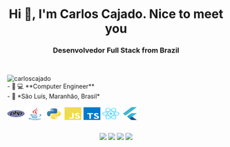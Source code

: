 <h1 align="center">Hi 👋, I'm  Carlos Cajado. Nice to meet you </h1>
<h3 align="center">Desenvolvedor Full Stack from Brazil</h3>

<div style="display: inline_block;" ><br>
  <p><img align="left" src="https://github-readme-stats.vercel.app/api/top-langs?username=carloscajado&show_icons=true&locale=en&layout=compact" alt="carloscajado" /> </p>
  <br>
- 👨 ‍💻 **Computer Engineer**
  <br>
- 🌱 *São Luís, Maranhão, Brasil*
</div>

<div style="display: inline_block"><br>
  <img align="center" alt="Rafa-HTML" height="30" width="40" src="https://raw.githubusercontent.com/devicons/devicon/master/icons/php/php-original.svg">
  <img align="center" alt="Rafa-CSS" height="30" width="40" src="https://raw.githubusercontent.com/devicons/devicon/master/icons/java/java-original.svg">
  <img align="center" alt="Rafa-Python" height="30" width="40" src="https://raw.githubusercontent.com/devicons/devicon/master/icons/python/python-original.svg">
  <img align="center" alt="Rafa-Js" height="30" width="40" src="https://raw.githubusercontent.com/devicons/devicon/master/icons/javascript/javascript-plain.svg">
  <img align="center" alt="Rafa-Ts" height="30" width="40" src="https://raw.githubusercontent.com/devicons/devicon/master/icons/typescript/typescript-plain.svg">
  <img align="center" alt="Rafa-React" height="30" width="40" src="https://raw.githubusercontent.com/devicons/devicon/master/icons/react/react-original.svg">
  <img align="center" alt="Rafa-Csharp" height="30" width="40" src="https://raw.githubusercontent.com/devicons/devicon/master/icons/flutter/flutter-original.svg">
</div>
  
  ##
 
<div align="center"">
  <a href="https://instagram.com" target="_blank"><img src="https://img.shields.io/badge/-Instagram-%23E4405F?style=for-the-badge&logo=instagram&logoColor=white" target="_blank"></a>
  <a href="https://web-portifolio.netlify.app/#home" target="_blank"><img src="https://img.shields.io/badge/Netlify-9146FF?style=for-the-badge&logo=netlify&logoColor=white" target="_blank"></a>
  <a href="mailto:carlos.cajado@discente.ufma.br"><img src="https://img.shields.io/badge/-Gmail-%23333?style=for-the-badge&logo=gmail&logoColor=white" target="_blank"></a>
  <a href="https://www.linkedin.com/in/carloscajadodev/" target="_blank"><img src="https://img.shields.io/badge/-LinkedIn-%230077B5?style=for-the-badge&logo=linkedin&logoColor=white" target="_blank"></a>
</div>






